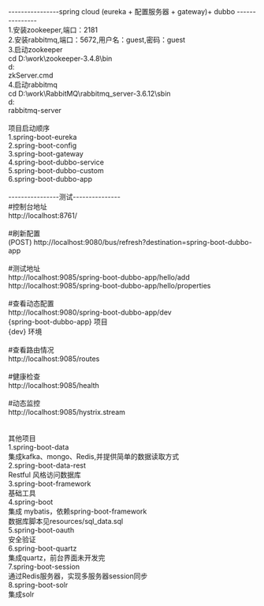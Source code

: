 
----------------spring cloud (eureka + 配置服务器 + gateway)+ dubbo --------------- </br>
1.安装zookeeper,端口：2181 </br>
2.安装rabbitmq,端口：5672,用户名：guest,密码：guest </br>
3.启动zookeeper </br>
cd D:\work\zookeeper-3.4.8\bin </br>
d: </br>
zkServer.cmd </br>
4.启动rabbitmq </br>
cd D:\work\RabbitMQ\rabbitmq_server-3.6.12\sbin </br>
d: </br>
rabbitmq-server </br>
</br>
项目启动顺序 </br>
1.spring-boot-eureka </br>
2.spring-boot-config </br>
3.spring-boot-gateway </br>
4.spring-boot-dubbo-service </br>
5.spring-boot-dubbo-custom </br>
6.spring-boot-dubbo-app	 </br>
</br>
----------------测试--------------- </br>
#控制台地址 </br>
http://localhost:8761/ </br>
</br>
#刷新配置 </br>
(POST) http://localhost:9080/bus/refresh?destination=spring-boot-dubbo-app </br>
</br>
#测试地址 </br>
http://localhost:9085/spring-boot-dubbo-app/hello/add </br>
http://localhost:9085/spring-boot-dubbo-app/hello/properties </br>
</br>
#查看动态配置 </br>
http://localhost:9080/spring-boot-dubbo-app/dev </br>
{spring-boot-dubbo-app} 项目 </br>
{dev} 环境 </br>
</br>
#查看路由情况 </br>
http://localhost:9085/routes </br>
</br>
#健康检查 </br>
http://localhost:9085/health </br>
</br>
#动态监控 </br>
http://localhost:9085/hystrix.stream </br>
</br>
</br>
其他项目 </br>
1.spring-boot-data </br>
集成kafka、mongo、Redis,并提供简单的数据读取方式 </br>
2.spring-boot-data-rest </br>
Restful 风格访问数据库 </br>
3.spring-boot-framework </br>
基础工具 </br>
4.spring-boot </br>
集成 mybatis，依赖spring-boot-framework </br>
数据库脚本见resources/sql_data.sql </br>
5.spring-boot-oauth </br>
安全验证 </br>
6.spring-boot-quartz </br>
集成quartz，前台界面未开发完 </br>
7.spring-boot-session </br>
通过Redis服务器，实现多服务器session同步 </br>
8.spring-boot-solr </br>
集成solr </br>

